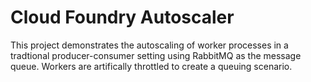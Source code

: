 Cloud Foundry Autoscaler
========================

This project demonstrates the autoscaling of worker processes in a tradtional producer-consumer setting using RabbitMQ as the message queue. Workers are artifically throttled to create a queuing scenario.

